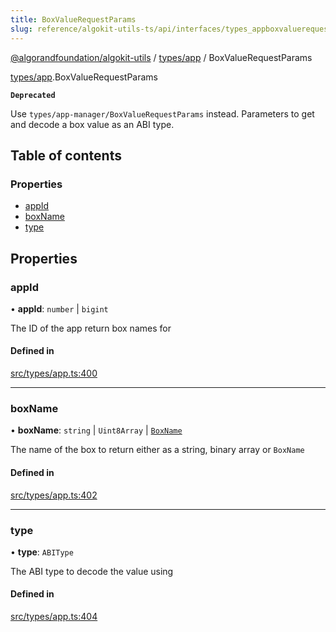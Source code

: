 ```yaml
---
title: BoxValueRequestParams
slug: reference/algokit-utils-ts/api/interfaces/types_appboxvaluerequestparams
---
```

[@algorandfoundation/algokit-utils](/reference/algokit-utils-ts/api/overview) / [types/app](/reference/algokit-utils-ts/api/modules/types_app/) / BoxValueRequestParams



[types/app](/reference/algokit-utils-ts/api/modules/types_app/).BoxValueRequestParams

**`Deprecated`**

Use `types/app-manager/BoxValueRequestParams` instead.
Parameters to get and decode a box value as an ABI type.

## Table of contents

### Properties

- [appId](#appid)
- [boxName](#boxname)
- [type](#type)

## Properties

### appId

• **appId**: `number` \| `bigint`

The ID of the app return box names for

#### Defined in

[src/types/app.ts:400](https://github.com/algorandfoundation/algokit-utils-ts/blob/main/src/types/app.ts#L400)

___

### boxName

• **boxName**: `string` \| `Uint8Array` \| [`BoxName`](/reference/algokit-utils-ts/api/interfaces/types_appboxname/)

The name of the box to return either as a string, binary array or `BoxName`

#### Defined in

[src/types/app.ts:402](https://github.com/algorandfoundation/algokit-utils-ts/blob/main/src/types/app.ts#L402)

___

### type

• **type**: `ABIType`

The ABI type to decode the value using

#### Defined in

[src/types/app.ts:404](https://github.com/algorandfoundation/algokit-utils-ts/blob/main/src/types/app.ts#L404)